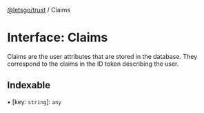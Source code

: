 [@letsgo/trust](../README.md) / Claims

# Interface: Claims

Claims are the user attributes that are stored in the database. They correspond to the claims in the ID token
describing the user.

## Indexable

▪ [key: `string`]: `any`
